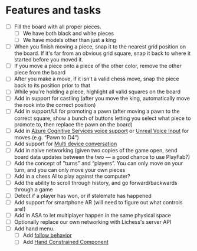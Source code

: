 # Features and tasks

* [ ] Fill the board with all proper pieces.  
    - [ ] We have both black and white pieces 
    - [ ] We have models other than just a king 
* [ ] When you finish moving a piece, snap it to the nearest grid position on the board. If it's far from an obvious grid square, snap it back to where it started before you moved it. 
* [ ] If you move a piece onto a piece of the other color, remove the other piece from the board 
* [ ] After you make a move, if it isn’t a valid chess move, snap the piece back to its position prior to that 
* [ ] While you're holding a piece, highlight all valid squares on the board 
* [ ] Add in support for castling (after you move the king, automatically move the rook into the correct position) 
* [ ] Add in support/UI for promoting a pawn (after moving a pawn to the correct square, show a bunch of buttons letting you select what piece to promote to, then replace the pawn on the board) 
* [ ] Add in [Azure Cognitive Services voice support](https://docs.microsoft.com/azure/cognitive-services/speech-service/get-started-speech-to-text?pivots=programming-language-javascript&tabs=script%2Cwindowsinstall&WT.mc_id=aiml-8438-ayyonet) or [Unreal Voice Input](https://docs.microsoft.com/en-us/windows/mixed-reality/unreal-voice-input?WT.mc_id=spatial-6125-ayyonet) for moves (e.g. “Pawn to D4”) 
* [ ] Add support for [Multi device conversation](https://docs.microsoft.com/azure/cognitive-services/speech-service/multi-device-conversation?WT.mc_id=aiml-8438-ayyonet)
* [ ] Add in naive networking (given two copies of the game open, send board data updates between the two — a good chance to use PlayFab?) 
* [ ] Add the concept of "turns" and “players”. You can only move  on your turn, and you can only move your own pieces 
* [ ] Add in a chess AI to play against the computer? 
* [ ] Add the ability to scroll through history, and go forward/backwards through a game 
* [ ] Detect if a player has won, or if stalemate has happened 
* [ ] Add support for smartphone AR (will need to figure out what controls are!) 
* [ ] Add in ASA to let multiplayer happen in the same physical space 
* [ ] Optionally replace our own networking with Lichess's server API 
* [ ] Add hand menu.
    - [ ]  Add [follow behavior](https://github.com/microsoft/MixedReality-UXTools-Unreal/blob/public/0.9.x/Docs/FollowComponent.md?WT.mc_id=spatial-6125-ayyonet)
    - [ ]  Add [Hand Constrained Component](https://github.com/microsoft/MixedReality-UXTools-Unreal/blob/public/0.9.x/Docs/HandConstraintComponent.md?WT.mc_id=spatial-6125-ayyonet)
